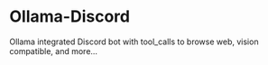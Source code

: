 # Ollama-Discord
Ollama integrated Discord bot with tool_calls to browse web, vision compatible, and more...
